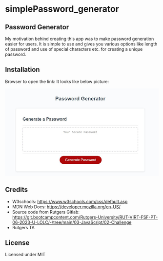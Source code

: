 # simplePassword_generator

## Password Generator
My motivation behind creating this app was to make password generation easier for users. It is simple to use and gives you various options like length of password and use of special characters etc. for creating a unique password. 


## Installation
Browser to open the link: 
It looks like below picture:

![Getting Started](./assets/images/simple_password.JPG)


## Credits
- W3schools: https://www.w3schools.com/css/default.asp
- MDN Web Docs: https://developer.mozilla.org/en-US/
- Source code from Rutgers Gitlab: https://git.bootcampcontent.com/Rutgers-University/RUT-VIRT-FSF-PT-06-2023-U-LOLC/-/tree/main/03-JavaScript/02-Challenge
- Rutgers TA 


## License
Licensed under MIT

